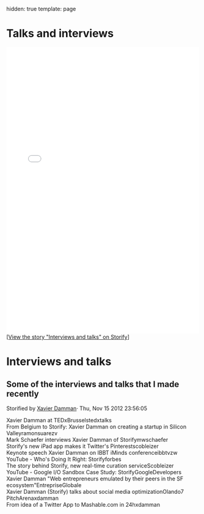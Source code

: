 hidden: true
template: page

# Talks and interviews

<div class="storify"><iframe src="//storify.com/xdamman/interviews/embed?header=none&template=grid" width="100%" height=750 frameborder=no allowtransparency=true></iframe><script src="//storify.com/xdamman/interviews.js?header=none&template=grid"></script><noscript>[<a href="//storify.com/xdamman/interviews" target="_blank">View the story "Interviews and talks" on Storify</a>]<h1>Interviews and talks</h1><h2>Some of the interviews and talks that I made recently</h2><p>Storified by <a href="http://storify.com/xdamman">Xavier Damman</a>&middot; Thu, Nov 15 2012 23:56:05</p><div>Xavier Damman at TEDxBrusselstedxtalks</div><div>From Belgium to Storify: Xavier Damman on creating a startup in Silicon Valleyramonsuarezv</div><div>Mark Schaefer interviews Xavier Damman of Storifymwschaefer</div><div>Storify's new iPad app makes it Twitter's Pinterestscobleizer</div><div>Keynote speech Xavier Damman on IBBT iMinds conferenceibbtvzw</div><div>YouTube - ‪Who's Doing It Right: Storify‬‏forbes</div><div>The story behind Storify, new real-time curation serviceScobleizer</div><div>YouTube - ‪Google I/O Sandbox Case Study: Storify‬‏GoogleDevelopers</div><div>Xavier Damman &quot;Web entrepreneurs emulated by their peers in the SF ecosystem&quot;EntrepriseGlobale</div><div>Xavier Damman (Storify) talks about social media optimizationOlando7</div><div>PitchArenaxdamman</div><div>From idea of a Twitter App to Mashable.com in 24hxdamman</div></noscript></div>

